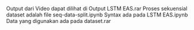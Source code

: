 Output dari Video dapat dilihat di Output LSTM EAS.rar
Proses sekuensial dataset adalah file seq-data-split.ipynb
Syntax ada pada LSTM EAS.ipynb
Data yang digunakan ada pada dataset.rar
